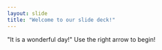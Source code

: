 ```yaml
---
layout: slide
title: "Welcome to our slide deck!"
---
```

"It is a wonderful day!"
Use the right arrow to begin!
